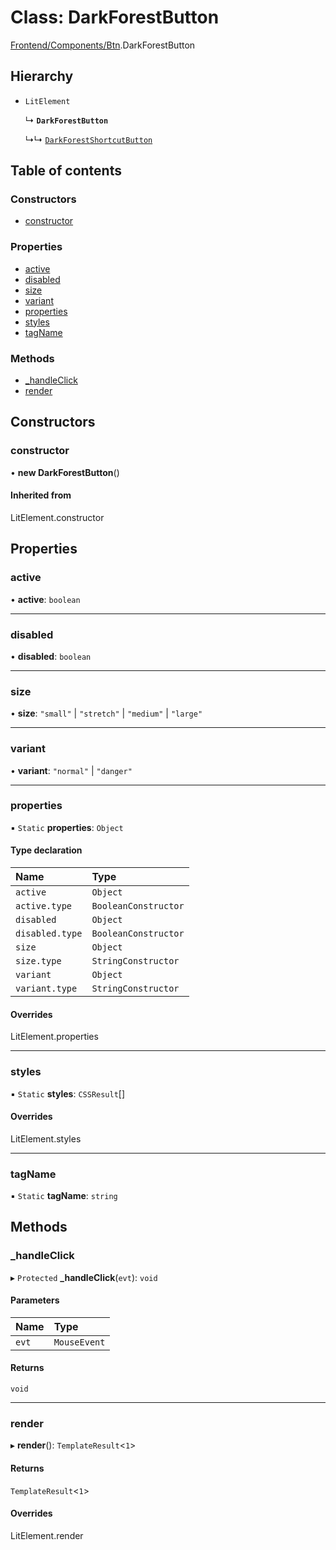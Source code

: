# Class: DarkForestButton

[Frontend/Components/Btn](../modules/Frontend_Components_Btn.md).DarkForestButton

## Hierarchy

- `LitElement`

  ↳ **`DarkForestButton`**

  ↳↳ [`DarkForestShortcutButton`](Frontend_Components_Btn.DarkForestShortcutButton.md)

## Table of contents

### Constructors

- [constructor](Frontend_Components_Btn.DarkForestButton.md#constructor)

### Properties

- [active](Frontend_Components_Btn.DarkForestButton.md#active)
- [disabled](Frontend_Components_Btn.DarkForestButton.md#disabled)
- [size](Frontend_Components_Btn.DarkForestButton.md#size)
- [variant](Frontend_Components_Btn.DarkForestButton.md#variant)
- [properties](Frontend_Components_Btn.DarkForestButton.md#properties)
- [styles](Frontend_Components_Btn.DarkForestButton.md#styles)
- [tagName](Frontend_Components_Btn.DarkForestButton.md#tagname)

### Methods

- [\_handleClick](Frontend_Components_Btn.DarkForestButton.md#_handleclick)
- [render](Frontend_Components_Btn.DarkForestButton.md#render)

## Constructors

### constructor

• **new DarkForestButton**()

#### Inherited from

LitElement.constructor

## Properties

### active

• **active**: `boolean`

---

### disabled

• **disabled**: `boolean`

---

### size

• **size**: `"small"` \| `"stretch"` \| `"medium"` \| `"large"`

---

### variant

• **variant**: `"normal"` \| `"danger"`

---

### properties

▪ `Static` **properties**: `Object`

#### Type declaration

| Name            | Type                 |
| :-------------- | :------------------- |
| `active`        | `Object`             |
| `active.type`   | `BooleanConstructor` |
| `disabled`      | `Object`             |
| `disabled.type` | `BooleanConstructor` |
| `size`          | `Object`             |
| `size.type`     | `StringConstructor`  |
| `variant`       | `Object`             |
| `variant.type`  | `StringConstructor`  |

#### Overrides

LitElement.properties

---

### styles

▪ `Static` **styles**: `CSSResult`[]

#### Overrides

LitElement.styles

---

### tagName

▪ `Static` **tagName**: `string`

## Methods

### \_handleClick

▸ `Protected` **\_handleClick**(`evt`): `void`

#### Parameters

| Name  | Type         |
| :---- | :----------- |
| `evt` | `MouseEvent` |

#### Returns

`void`

---

### render

▸ **render**(): `TemplateResult`<`1`\>

#### Returns

`TemplateResult`<`1`\>

#### Overrides

LitElement.render
